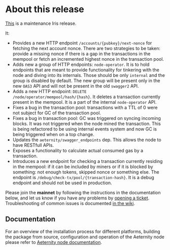 # About this release

[This](https://github.com/aeternity/aeternity/releases/tag/v6.1.1) is a maintenance Iris release.

It:

* Provides a new HTTP endpoint `/accounts/{pubkey}/next-nonce` for fetching
  the next account nonce. There are two strategies to be taken: provide a
  missing nonce if there is a gap in the transactions in the mempool or fetch
  an incremented highest nonce in the transaction pool.
* Adds new a group of HTTP endpoints: `node-operator`. It is to hold endpoints
  that are meant to provide functionality for tinkering with the node and
  diving into its internals. Those should be only `internal` and the group is
  disabled by default. The new group will be present only in the new `OAS3`
  API and will not be present in the old `swagger2` API.
* Adds a new HTTP endpoint: `DELETE /node/operator/mempool/hash/{hash}`. It
  deletes a transaction currently present in the mempool. It is a part of the
  internal `node-operator` API.
* Fixes a bug in the transaction pool: transactions with a TTL of 0 were not
  subject for GC of the transaction pool.
* Fixes a bug in transaction pool: GC was triggered on syncing incoming
  blocks. It was not triggered when the node mined the transaction. This is
  being refactored to be using internal events system and now GC is being
  triggered when on a top change.
* Updates the `aeternity/swagger_endpoints` dep. This allows the node to have
  RESTfull APIs.
* Exposes a functionality to calculate actual consumed gas by a transaction.
* Introduces a new endpoint for checking a transaction currently residing in
  the mempool: if it can be included by miners or if it is blocked by something:
  not enough tokens, skipped nonce or something else. The endpoint is
  `/debug/check-tx/pool/{transaction-hash}`. It is a debug endpoint and should
  not be used in production.
 


Please join the **mainnet** by following the instructions in the documentation below,
and let us know if you have any problems by [opening a ticket](https://github.com/aeternity/aeternity/issues).
Troubleshooting of common issues is documented [in the wiki](https://github.com/aeternity/aeternity/wiki/Troubleshooting).

## Documentation

For an overview of the installation process for different platforms,
building the package from source, configuration and operation of the Aeternity
node please refer to [Aeternity node documentation](https://docs.aeternity.io/).
 

